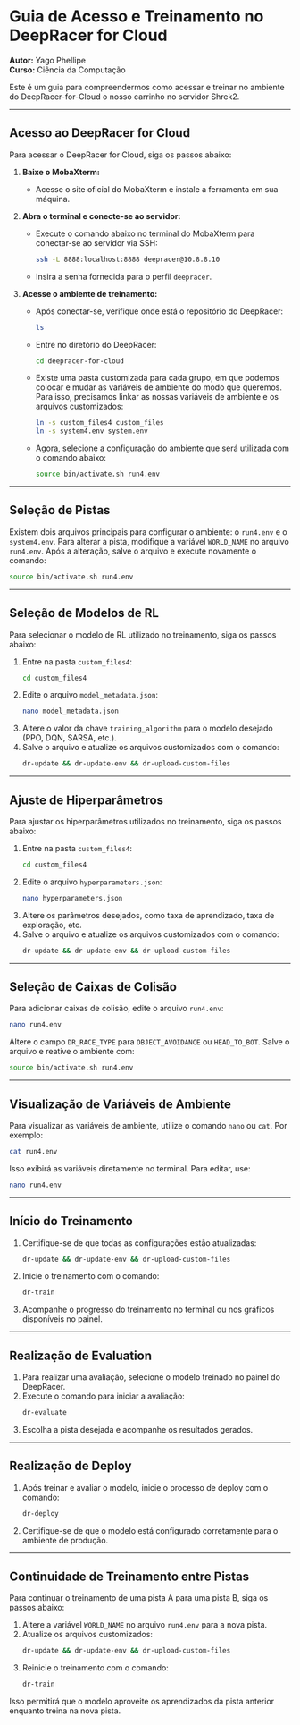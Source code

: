 # Guia de Acesso e Treinamento no DeepRacer for Cloud

**Autor:** Yago Phellipe  
**Curso:** Ciência da Computação  

Este é um guia para compreendermos como acessar e treinar no ambiente do DeepRacer-for-Cloud o nosso carrinho no servidor Shrek2.

---

## Acesso ao DeepRacer for Cloud

Para acessar o DeepRacer for Cloud, siga os passos abaixo:

1. **Baixe o MobaXterm:**

   - Acesse o site oficial do MobaXterm e instale a ferramenta em sua máquina.

2. **Abra o terminal e conecte-se ao servidor:**

   - Execute o comando abaixo no terminal do MobaXterm para conectar-se ao servidor via SSH:
     ```bash
     ssh -L 8888:localhost:8888 deepracer@10.8.8.10
     ```
   - Insira a senha fornecida para o perfil `deepracer`.

3. **Acesse o ambiente de treinamento:**

   - Após conectar-se, verifique onde está o repositório do DeepRacer:
     ```bash
     ls
     ```
   - Entre no diretório do DeepRacer:
     ```bash
     cd deepracer-for-cloud
     ```
   - Existe uma pasta customizada para cada grupo, em que podemos colocar e mudar as variáveis de ambiente do modo que queremos. Para isso, precisamos linkar as nossas variáveis de ambiente e os arquivos customizados:
     ```bash
     ln -s custom_files4 custom_files
     ln -s system4.env system.env
     ```
   - Agora, selecione a configuração do ambiente que será utilizada com o comando abaixo:
     ```bash
     source bin/activate.sh run4.env
     ```

---

## Seleção de Pistas

Existem dois arquivos principais para configurar o ambiente: o `run4.env` e o `system4.env`. Para alterar a pista, modifique a variável `WORLD_NAME` no arquivo `run4.env`. Após a alteração, salve o arquivo e execute novamente o comando:
   ```bash
   source bin/activate.sh run4.env
   ```

---

## Seleção de Modelos de RL

Para selecionar o modelo de RL utilizado no treinamento, siga os passos abaixo:

1. Entre na pasta `custom_files4`:
   ```bash
   cd custom_files4
   ```
2. Edite o arquivo `model_metadata.json`:
   ```bash
   nano model_metadata.json
   ```
3. Altere o valor da chave `training_algorithm` para o modelo desejado (PPO, DQN, SARSA, etc.).
4. Salve o arquivo e atualize os arquivos customizados com o comando:
   ```bash
   dr-update && dr-update-env && dr-upload-custom-files
   ```

---

## Ajuste de Hiperparâmetros

Para ajustar os hiperparâmetros utilizados no treinamento, siga os passos abaixo:

1. Entre na pasta `custom_files4`:
   ```bash
   cd custom_files4
   ```
2. Edite o arquivo `hyperparameters.json`:
   ```bash
   nano hyperparameters.json
   ```
3. Altere os parâmetros desejados, como taxa de aprendizado, taxa de exploração, etc.
4. Salve o arquivo e atualize os arquivos customizados com o comando:
   ```bash
   dr-update && dr-update-env && dr-upload-custom-files
   ```

---

## Seleção de Caixas de Colisão

Para adicionar caixas de colisão, edite o arquivo `run4.env`:
   ```bash
   nano run4.env
   ```
Altere o campo `DR_RACE_TYPE` para `OBJECT_AVOIDANCE` ou `HEAD_TO_BOT`. Salve o arquivo e reative o ambiente com:
   ```bash
   source bin/activate.sh run4.env
   ```

---

## Visualização de Variáveis de Ambiente

Para visualizar as variáveis de ambiente, utilize o comando `nano` ou `cat`. Por exemplo:
   ```bash
   cat run4.env
   ```
Isso exibirá as variáveis diretamente no terminal. Para editar, use:
   ```bash
   nano run4.env
   ```

---

## Início do Treinamento

1. Certifique-se de que todas as configurações estão atualizadas:
   ```bash
   dr-update && dr-update-env && dr-upload-custom-files
   ```
2. Inicie o treinamento com o comando:
   ```bash
   dr-train
   ```
3. Acompanhe o progresso do treinamento no terminal ou nos gráficos disponíveis no painel.

---

## Realização de Evaluation

1. Para realizar uma avaliação, selecione o modelo treinado no painel do DeepRacer.
2. Execute o comando para iniciar a avaliação:
   ```bash
   dr-evaluate
   ```
3. Escolha a pista desejada e acompanhe os resultados gerados.

---

## Realização de Deploy

1. Após treinar e avaliar o modelo, inicie o processo de deploy com o comando:
   ```bash
   dr-deploy
   ```
2. Certifique-se de que o modelo está configurado corretamente para o ambiente de produção.

---

## Continuidade de Treinamento entre Pistas

Para continuar o treinamento de uma pista A para uma pista B, siga os passos abaixo:

1. Altere a variável `WORLD_NAME` no arquivo `run4.env` para a nova pista.
2. Atualize os arquivos customizados:
   ```bash
   dr-update && dr-update-env && dr-upload-custom-files
   ```
3. Reinicie o treinamento com o comando:
   ```bash
   dr-train
   ```
Isso permitirá que o modelo aproveite os aprendizados da pista anterior enquanto treina na nova pista.

